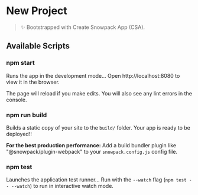 # New Project

> ✨ Bootstrapped with Create Snowpack App (CSA).

## Available Scripts

### npm start

Runs the app in the development mode...
Open http://localhost:8080 to view it in the browser.

The page will reload if you make edits.
You will also see any lint errors in the console.

### npm run build

Builds a static copy of your site to the `build/` folder.
Your app is ready to be deployed!!

**For the best production performance:** Add a build bundler plugin like "@snowpack/plugin-webpack" to your `snowpack.config.js` config file.

### npm test

Launches the application test runner...
Run with the `--watch` flag (`npm test -- --watch`) to run in interactive watch mode.
